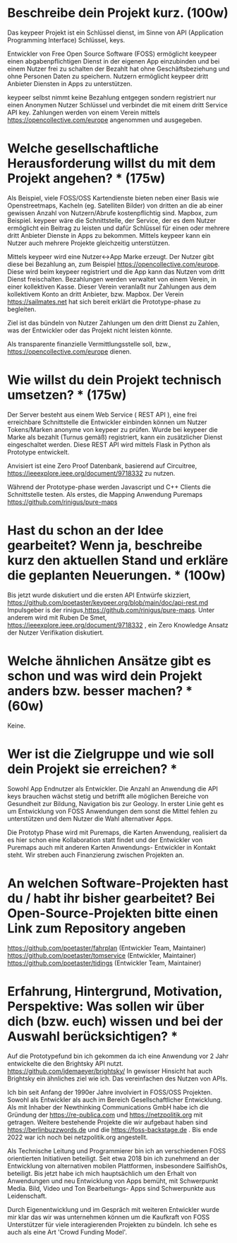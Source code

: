# Beschreibe dein Projekt kurz. (100w)

Das keypeer Projekt ist ein Schlüssel dienst, im Sinne von API (Application Programming Interface) Schlüssel, keys.

Entwickler von Free Open Source Software (FOSS) ermöglicht keeypeer einen abgabenpflichtigen Dienst in der eigenen App einzubinden und bei einem Nutzer frei zu schalten der Bezahlt hat ohne Geschäftsbeziehung und ohne Personen Daten zu speichern. Nutzern ermöglicht keypeer dritt Anbieter Diensten in Apps zu unterstützen.

keypeer selbst nimmt keine Bezahlung entgegen sondern registriert nur einen Anonymen Nutzer Schlüssel und verbindet die mit einem dritt Service API key. Zahlungen werden von einem Verein mittels https://opencollective.com/europe angenommen und ausgegeben.

#  Welche gesellschaftliche Herausforderung willst du mit dem Projekt angehen? * (175w)

Als Beispiel, viele FOSS/OSS Kartendienste bieten neben einer Basis wie Openstreetmaps, Kacheln (eg. Satelliten Bilder) von dritten an die ab einer gewissen Anzahl von Nutzern/Abrufe kostenpflichtig sind. Mapbox, zum Beispiel. keypeer wäre die Schnittstelle, der Service, der es dem Nutzer ermöglicht ein Beitrag zu leisten und dafür Schlüssel für einen oder mehrere dritt Anbieter Dienste in Apps zu bekommen. Mittels keypeer kann ein Nutzer auch mehrere Projekte gleichzeitig unterstützen.

Mittels keypeer wird eine Nutzer<->App Marke erzeugt. Der Nutzer gibt diese bei Bezahlung an, zum Beispiel https://opencollective.com/europe. Diese wird beim keypeer registriert und die App kann das Nutzen vom dritt Dienst freischalten. Bezahlungen werden verwaltet von einem Verein, in einer kollektiven Kasse.  Dieser Verein veranlaßt nur Zahlungen aus dem kollektivem Konto an  dritt Anbieter, bzw. Mapbox. Der Verein https://sailmates.net hat sich bereit erklärt die Prototype-phase zu begleiten.

Ziel ist das bündeln von Nutzer Zahlungen um den dritt Dienst zu Zahlen, was der Entwickler oder das Projekt nicht leisten könnte.

Als transparente finanzielle Vermittlungsstelle soll, bzw.,  https://opencollective.com/europe dienen.

# Wie willst du dein Projekt technisch umsetzen? * (175w)

Der Server besteht aus einem Web Service ( REST API ), eine frei erreichbare Schnittstelle die Entwickler einbinden können um Nutzer Tokens/Marken anonyme von keypeer zu prüfen. Wurde bei keypeer die Marke als bezahlt (Turnus gemäß) registriert, kann ein zusätzlicher Dienst eingeschaltet werden. Diese REST API wird mittels Flask in Python als Prototype entwickelt.

Anvisiert ist eine Zero Proof Datenbank, basierend auf Circuitree, https://ieeexplore.ieee.org/document/9718332 zu nutzen.

Während der Prototype-phase werden Javascript und C++ Clients die Schnittstelle testen. Als erstes, die Mapping Anwendung Puremaps https://github.com/rinigus/pure-maps

#  Hast du schon an der Idee gearbeitet? Wenn ja, beschreibe kurz den aktuellen Stand und erkläre die geplanten Neuerungen. * (100w)

Bis jetzt wurde diskutiert und die ersten API Entwürfe skizziert, https://github.com/poetaster/keypeer.org/blob/main/doc/api-rest.md Impulsgeber is der rinigus,https://github.com/rinigus/pure-maps.  Unter anderem wird mit Ruben De Smet, https://ieeexplore.ieee.org/document/9718332 , ein Zero Knowledge Ansatz der Nutzer Verifikation diskutiert.


#  Welche ähnlichen Ansätze gibt es schon und was wird dein Projekt anders bzw. besser machen? * (60w)

Keine.

# Wer ist die Zielgruppe und wie soll dein Projekt sie erreichen? * 

Sowohl App Endnutzer als Entwickler. Die Anzahl an Anwendung die API keys brauchen wächst stetig und betrifft alle möglichen Bereiche von Gesundheit zur Bildung, Navigation bis zur Geology. In erster Linie geht es um Entwicklung von FOSS Anwendungen dem sonst die Mittel fehlen zu unterstützen und dem Nutzer die Wahl alternativer Apps.

Die Prototyp Phase wird mit Puremaps, die Karten Anwendung, realisiert da es hier schon eine Kollaboration statt findet und der Entwickler von Puremaps auch mit anderen Karten Anwendungs- Entwickler in Kontakt steht. Wir streben auch Finanzierung zwischen Projekten an.

# An welchen Software-Projekten hast du / habt ihr bisher gearbeitet? Bei Open-Source-Projekten bitte einen Link zum Repository angeben

https://github.com/poetaster/fahrplan (Entwickler Team, Maintainer)
https://github.com/poetaster/tomservice (Entwickler, Maintainer)
https://github.com/poetaster/tidings (Entwickler Team, Maintainer)

# Erfahrung, Hintergrund, Motivation, Perspektive: Was sollen wir über dich (bzw. euch) wissen und bei der Auswahl berücksichtigen? * 

Auf die Prototypefund bin ich gekommen da ich eine Anwendung vor 2 Jahr entwickelte die den Brightsky API nutzt. https://github.com/jdemaeyer/brightsky/ In gewisser Hinsicht hat auch Brightsky ein ähnliches ziel wie ich. Das vereinfachen des Nutzen von APIs.

Ich bin seit Anfang der 1990er Jahre involviert in FOSS/OSS Projekten. Sowohl als Entwickler als auch im Bereich Gesellschaftlicher Entwicklung. Als mit Inhaber der Newthinking Communications GmbH habe ich die Gründung der https://re-publica.com und https://netzpolitik.org mit getragen. Weitere bestehende Projekte die wir aufgebaut haben sind https://berlinbuzzwords.de und die https://foss-backstage.de . Bis ende 2022 war ich noch bei netzpolitik.org angestellt.

Als Technische Leitung und Programmierer bin ich an verschiedenen FOSS orientierten Initiativen  beteiligt. Seit etwa 2018 bin ich zunehmend an der Entwicklung von alternativen mobilen Plattformen, insbesondere SailfishOs, beteiligt. Bis jetzt habe ich mich hauptsächlich um den Erhalt von Anwendungen und neu Entwicklung von Apps bemüht, mit Schwerpunkt Media. Bild, Video und Ton Bearbeitungs- Apps sind Schwerpunkte aus Leidenschaft.

Durch Eigenentwicklung und im Gespräch mit weiteren Entwickler wurde mir klar das wir was unternehmen können um die Kaufkraft von FOSS Unterstützer für viele interagierenden Projekten zu bündeln. Ich sehe es auch als eine Art 'Crowd Funding Model'.





